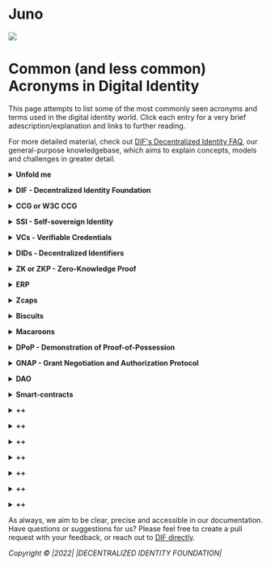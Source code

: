 # Juno
<img src="https://images.unsplash.com/photo-1608768390131-7bfeae6c76f2?ixlib=rb-1.2.1&ixid=MnwxMjA3fDB8MHxwaG90by1wYWdlfHx8fGVufDB8fHx8&auto=format&fit=crop&w=687&q=80">

# Common (and less common) Acronyms in Digital Identity
 
This page attempts to list some of the most commonly seen acronyms and terms used in the digital identity world. Click each entry for a very brief adescription/explanation and links to further reading.

For more detailed material, check out [DIF's Decentralized Identity FAQ](https://identity.foundation/faq/), our general-purpose knowledgebase, which aims to explain concepts, models and challenges in greater detail.


 
 
 

**<details><summary>Unfold me</summary>**
	
++
**More information:**
</details>

</details>

**<details><summary>DIF - Decentralized Identity Foundation</summary>**
	
 <img src="https://github.com/decentralized-identity/org/blob/master/Org%20documents/Brand%20materials/DIF%20Logo/DIF_logo_color_square_v1.png" align="right" width="200" height="200" />

The [Decentralized Identity Foundation](https://identity.foundation/) organization (also known as **DIF**) was formed as a [Joint Development Foundation](https://www.jointdevelopment.org/) project in 2017 and has grown to be a major venue for IPR-protected co-development among large and small industry players. It has historically focused on the development of both working open-source code and pre-standard specifications for decentralized identity, but it is starting to branch out into non-technical forms of cooperation for the purposes of market-building and to promote all open decentralized identity technology, whether created in DIF or elsewhere.

Currently, DIF has a diverse, international membership, including over 300 member companies, universities, and government agencies that are collaboratively developing the broader space of decentralized identities. 

There are 9 technical working groups, 3 business interest groups, and 4 different open groups to bring together members with shared interests, common goals, and a desire to collaborate. 

[Visit our website here](https://identity.foundation/) or check out our [DIF Org FAQ](https://github.com/decentralized-identity/org/blob/master/dif_org_faq.md) for info about how DIF is structured, governed & funded.


</details>


**<details><summary>CCG or W3C CCG</summary>**

The **W3C** **C**redentials **C**ommunity **G**roup explores the creation, storage, presentation, verification, and user control of credentials.

**More information: **[W3C CCG Website](https://www.w3.org/community/credentials/)

CCG - EDU
</details>

**<details><summary>SSI - Self-sovereign Identity</summary>**
	
- [Wikipedia Page](https://en.wikipedia.org/wiki/Self-sovereign_identity)

</details>

**<details><summary>VCs - Verifiable Credentials</summary>**
	
**V**erifiable **C**redentials, or VCs for short, are tamper-proof credentials that can be verified cryptographically.
There are three essential components of verifiable credentials, and they are:
* It is machine verifiable
* It is secure and tamper-proof
* Has been issued by a competent authority.

**More information**:
* [Affinidi VC Explainer](https://academy.affinidi.com/what-are-verifiable-credentials-79f1846a7b9)
* [Tykn VC Explainer](https://tykn.tech/verifiable-credentials/) </details>
    
**<details><summary>DIDs - Decentralized Identifiers</summary>**
	
[W3C DID-Core spec](https://www.w3.org/TR/did-core/#:~:text=Abstract,the%20controller%20of%20the%20DID.)

**More information:**

</details>

**<details><summary>ZK or ZKP - Zero-Knowledge Proof</summary>**
	
**Z**ero-**K**nowledge Proof or **Z**ero-**K**nowledge **P**rotocol is a method by which one party (the prover) can prove to another party (the verifier) that a given statement is true, without conveying any information apart from the fact that the statement is indeed true. The essence of zero-knowledge proofs is that it is trivial to prove that one possesses knowledge of certain information by simply revealing it; the challenge is to prove such possession without revealing the information itself or any additional information.

**More information:**
</details>

</details>

**<details><summary>ERP</summary>**
	
++
**More information:**
</details>

</details>

**<details><summary>Zcaps</summary>**
	
++
**More information:**
</details>

</details>

**<details><summary>Biscuits</summary>**
	
Biscuits are an authentication and authorization token for microservices architectures with the following properties: 
* distributed authentication
* offline delegation
* capabilities based
* flexible rights managements
* small 

**More information:** [Clevercloud Github](https://github.com/CleverCloud/biscuit)
</details>
</details>

**<details><summary>Macaroons</summary>**
	
In computer security, macaroons are authorization credentials that support decentralized delegation between principals

**More information:**
</details>
</details>

**<details><summary>DPoP - Demonstration of Proof-of-Possession</summary>**

**D**emonstration of **P**roof-of-**P**ossession 

**More information:** [Medium Explainer](https://darutk.medium.com/illustrated-dpop-oauth-access-token-security-enhancement-801680d761ff)
</details>
</details>

**<details><summary>GNAP - Grant Negotiation and Authorization Protocol</summary>**
**G**rant **N**egotiation and **A**uthorization **P**rotocol

**More information:** [OAuth site](https://oauth.net/gnap/)

</details>
</details>

**<details><summary>DAO</summary>**
	
++
**More information:**
</details>
</details>

**<details><summary>Smart-contracts</summary>**
	
++
**More information:**
</details>
</details>

**<details><summary>++</summary>**
	
++
**More information:**
</details>
</details>

**<details><summary>++</summary>**
	
++
**More information:**
</details>
</details>

**<details><summary>++</summary>**
	
++
**More information:**
</details>
</details>

**<details><summary>++</summary>**
	
++
**More information:**
</details>
</details>

**<details><summary>++</summary>**
	
++
**More information:**
</details>
</details>

**<details><summary>++</summary>**
	
++
**More information:**
</details>
</details>

**<details><summary>++</summary>**
	
++
**More information:**
</details>




As always, we aim to be clear, precise and accessible in our documentation. Have questions or suggestions for us? Please feel free to create a pull request with your feedback, or reach out to [DIF directly](mailto:operations@identity.foundation).

_Copyright © |2022| |DECENTRALIZED IDENTITY FOUNDATION|_  
